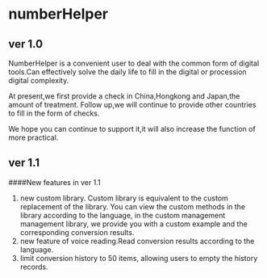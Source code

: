 # numberHelper
## ver 1.0

NumberHelper is a convenient user to deal with the common form of digital tools.Can effectively solve the daily life to fill in the digital or procession digital complexity.

At present,we first provide a check in China,Hongkong and Japan,the amount of treatment. Follow up,we will continue to provide other countries to fill in the form of checks.

We hope you can continue to support it,it will also increase the function of more practical.



## ver 1.1

####New features in ver 1.1
1. new custom library. Custom library is equivalent to the custom replacement of the library. You can view the custom methods in the library according to the language, in the custom management management library, we provide you with a custom example and the corresponding conversion results.
2. new feature of voice reading.Read conversion results according to the language.
3. limit conversion history to 50 items, allowing users to empty the history records.
